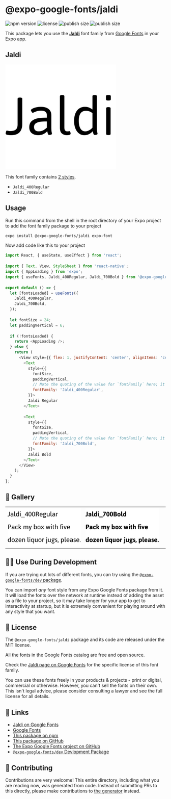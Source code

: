 # @expo-google-fonts/jaldi

![npm version](https://flat.badgen.net/npm/v/@expo-google-fonts/jaldi)
![license](https://flat.badgen.net/github/license/expo/google-fonts)
![publish size](https://flat.badgen.net/packagephobia/install/@expo-google-fonts/jaldi)
![publish size](https://flat.badgen.net/packagephobia/publish/@expo-google-fonts/jaldi)

This package lets you use the [**Jaldi**](https://fonts.google.com/specimen/Jaldi) font family from [Google Fonts](https://fonts.google.com/) in your Expo app.

## Jaldi

![Jaldi](./font-family.png)

This font family contains [2 styles](#-gallery).

- `Jaldi_400Regular`
- `Jaldi_700Bold`

## Usage

Run this command from the shell in the root directory of your Expo project to add the font family package to your project
```sh
expo install @expo-google-fonts/jaldi expo-font
```

Now add code like this to your project
```js
import React, { useState, useEffect } from 'react';

import { Text, View, StyleSheet } from 'react-native';
import { AppLoading } from 'expo';
import { useFonts, Jaldi_400Regular, Jaldi_700Bold } from '@expo-google-fonts/jaldi';

export default () => {
  let [fontsLoaded] = useFonts({
    Jaldi_400Regular,
    Jaldi_700Bold,
  });

  let fontSize = 24;
  let paddingVertical = 6;

  if (!fontsLoaded) {
    return <AppLoading />;
  } else {
    return (
      <View style={{ flex: 1, justifyContent: 'center', alignItems: 'center' }}>
        <Text
          style={{
            fontSize,
            paddingVertical,
            // Note the quoting of the value for `fontFamily` here; it expects a string!
            fontFamily: 'Jaldi_400Regular',
          }}>
          Jaldi Regular
        </Text>

        <Text
          style={{
            fontSize,
            paddingVertical,
            // Note the quoting of the value for `fontFamily` here; it expects a string!
            fontFamily: 'Jaldi_700Bold',
          }}>
          Jaldi Bold
        </Text>
      </View>
    );
  }
};

```

## 🔡 Gallery


||||
|-|-|-|
|![Jaldi_400Regular](./Jaldi_400Regular.ttf.png)|![Jaldi_700Bold](./Jaldi_700Bold.ttf.png)|||


## 👩‍💻 Use During Development

If you are trying out lots of different fonts, you can try using the [`@expo-google-fonts/dev` package](https://github.com/expo/google-fonts/tree/master/font-packages/dev#readme).

You can import *any* font style from any Expo Google Fonts package from it. It will load the fonts
over the network at runtime instead of adding the asset as a file to your project, so it may take longer
for your app to get to interactivity at startup, but it is extremely convenient
for playing around with any style that you want.

## 📖 License

The `@expo-google-fonts/jaldi` package and its code are released under the MIT license.

All the fonts in the Google Fonts catalog are free and open source.

Check the [Jaldi page on Google Fonts](https://fonts.google.com/specimen/Jaldi) for the specific license of this font family.

You can use these fonts freely in your products & projects - print or digital, commercial or otherwise. However, you can't sell the fonts on their own. This isn't legal advice, please consider consulting a lawyer and see the full license for all details.

## 🔗 Links

- [Jaldi on Google Fonts](https://fonts.google.com/specimen/Jaldi)
- [Google Fonts](https://fonts.google.com/)
- [This package on npm](https://www.npmjs.com/package/@expo-google-fonts/jaldi)
- [This package on GitHub](https://github.com/expo/google-fonts/tree/master/font-packages/jaldi)
- [The Expo Google Fonts project on GitHub](https://github.com/expo/google-fonts)
- [`@expo-google-fonts/dev` Devlopment Package](https://github.com/expo/google-fonts/tree/master/font-packages/dev)

## 🤝 Contributing

Contributions are very welcome! This entire directory, including what you are reading now, was generated from code. Instead of submitting PRs to this directly, please make contributions to [the generator](https://github.com/expo/google-fonts/tree/master/packages/generator) instead.
